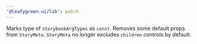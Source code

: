 ```yaml
---
'@leafygreen-ui/lib': patch
---
```


Marks type of `storybookArgTypes` as `const`.
Removes some default props from `StoryMeta`.
`StoryMeta` no longer excludes `children` controls by default.
